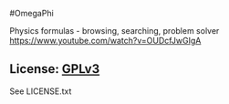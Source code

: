 #OmegaPhi

Physics formulas - browsing, searching, problem solver
https://www.youtube.com/watch?v=OUDcfJwGIgA


## License: [GPLv3](http://www.gnu.org/copyleft/gpl.html)

See LICENSE.txt
